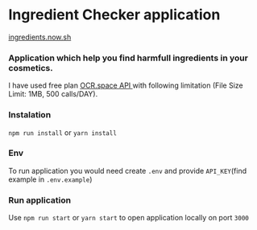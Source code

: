 # Ingredient Checker application

[ingredients.now.sh](https://ingredients.now.sh)

### Application which help you find harmfull ingredients in your cosmetics.

I have used free plan [OCR.space API ](https://ocr.space/ocrapi) with following limitation (File Size Limit: 1MB, 500 calls/DAY).

### Instalation

`npm run install` or `yarn install`

### Env

To run application you would need create `.env` and provide `API_KEY`(find example in `.env.example`)

### Run application

Use `npm run start` or `yarn start` to open application locally on port `3000`
